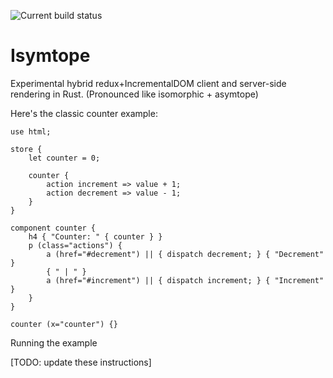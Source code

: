 
![Current build status](https://travis-ci.org/tmzt/isymtope.svg?branch=master)

Isymtope
========

Experimental hybrid redux+IncrementalDOM client and server-side rendering in Rust. (Pronounced like isomorphic + asymtope)

Here's the classic counter example:

```
use html;

store {
    let counter = 0;

    counter {
        action increment => value + 1;
        action decrement => value - 1;
    }
}

component counter {
    h4 { "Counter: " { counter } }
    p (class="actions") {
        a (href="#decrement") || { dispatch decrement; } { "Decrement" }
        { " | " }
        a (href="#increment") || { dispatch increment; } { "Increment" }
    }
}

counter (x="counter") {}
```

Running the example

[TODO: update these instructions]
